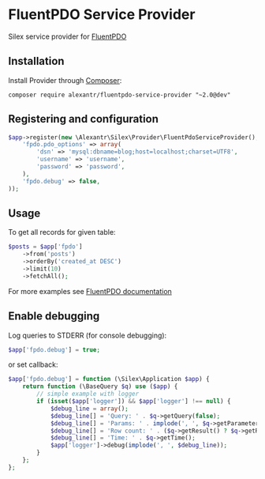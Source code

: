 # FluentPDO Service Provider

Silex service provider for [FluentPDO](http://lichtner.github.io/fluentpdo/)

## Installation

Install Provider through [Composer](http://getcomposer.org/):

```
composer require alexantr/fluentpdo-service-provider "~2.0@dev"
```

## Registering and configuration

```php
$app->register(new \Alexantr\Silex\Provider\FluentPdoServiceProvider(), array(
    'fpdo.pdo_options' => array(
        'dsn' => 'mysql:dbname=blog;host=localhost;charset=UTF8',
        'username' => 'username',
        'password' => 'password',
    ),
    'fpdo.debug' => false,
));
```

## Usage

To get all records for given table:

```php
$posts = $app['fpdo']
    ->from('posts')
    ->orderBy('created_at DESC')
    ->limit(10)
    ->fetchAll();
```

For more examples see [FluentPDO documentation](http://lichtner.github.io/fluentpdo/)

## Enable debugging

Log queries to STDERR (for console debugging):

```php
$app['fpdo.debug'] = true;
```

or set callback:

```php
$app['fpdo.debug'] = function (\Silex\Application $app) {
    return function (\BaseQuery $q) use ($app) {
        // simple example with logger
        if (isset($app['logger']) && $app['logger'] !== null) {
            $debug_line = array();
            $debug_line[] = 'Query: ' . $q->getQuery(false);
            $debug_line[] = 'Params: ' . implode(', ', $q->getParameters());
            $debug_line[] = 'Row count: ' . ($q->getResult() ? $q->getResult()->rowCount() : 0);
            $debug_line[] = 'Time: ' . $q->getTime();
            $app['logger']->debug(implode(', ', $debug_line));
        }
    };
};
```
